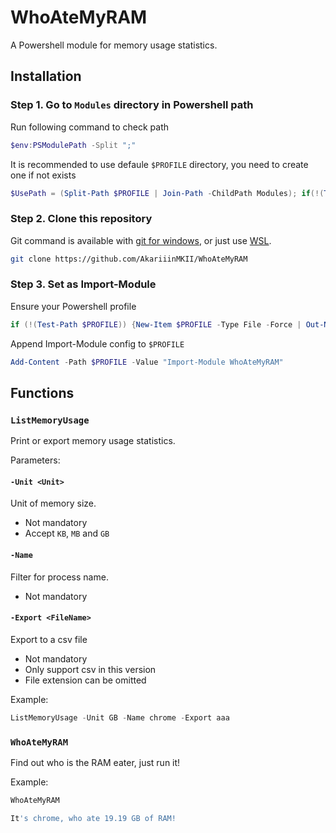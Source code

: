 # WhoAteMyRAM
A Powershell module for memory usage statistics.

## Installation

### Step 1. Go to `Modules` directory in Powershell path

Run following command to check path

```Powershell
$env:PSModulePath -Split ";"
```

It is recommended to use defaule `$PROFILE` directory, you need to create one if not exists

```Powershell
$UsePath = (Split-Path $PROFILE | Join-Path -ChildPath Modules); if(!(Test-Path $UsePath)) {New-Item $UsePath -Type Directory -Force | Out-Null}; Set-Location $UsePath
```

### Step 2. Clone this repository

Git command is available with [git for windows](https://gitforwindows.org/), or just use [WSL](https://docs.microsoft.com/en-us/windows/wsl/install-win10).

```bash
git clone https://github.com/AkariiinMKII/WhoAteMyRAM
```

### Step 3. Set as Import-Module

Ensure your Powershell profile

```Powershell
if (!(Test-Path $PROFILE)) {New-Item $PROFILE -Type File -Force | Out-Null}
```

Append Import-Module config to `$PROFILE`

```Powershell
Add-Content -Path $PROFILE -Value "Import-Module WhoAteMyRAM"
```

## Functions

### `ListMemoryUsage`

Print or export memory usage statistics.

Parameters:

#### `-Unit <Unit>`

Unit of memory size.

- Not mandatory
- Accept `KB`, `MB` and `GB`


#### `-Name`

Filter for process name.

- Not mandatory

#### `-Export <FileName>`

Export to a csv file

- Not mandatory
- Only support csv in this version
- File extension can be omitted

Example:
```Powershell
ListMemoryUsage -Unit GB -Name chrome -Export aaa
```

### `WhoAteMyRAM` 

Find out who is the RAM eater, just run it!

Example:
```Powershell
WhoAteMyRAM

It's chrome, who ate 19.19 GB of RAM!
```
